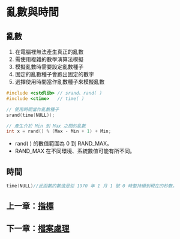 # 亂數與時間

## 亂數

1. 在電腦裡無法產生真正的亂數
2. 需使用複雜的數學演算法模擬
3. 模擬亂數時需要設定亂數種子
4. 固定的亂數種子會跑出固定的數字
5. 選擇使用時間當作亂數種子來模擬亂數

```cpp
#include <cstdlib> // srand、rand( )
#include <ctime>   // time( )

// 使用時間當作亂數種子
srand(time(NULL));

// 產生介於 Min 到 Max 之間的亂數
int x = rand() % (Max - Min + 1) + Min;
```

- rand( ) 的數值範圍為 0 到 RAND_MAX。
- RAND_MAX 在不同環境、系統數值可能有所不同。

## 時間
```cpp
time(NULL)//此函數的數值是從 1970 年 1 月 1 號 0 時整持續到現在的秒數。
```

## 上一章：[指標](https://github.com/xixa3333/C-Plus-Plus-Textbook/blob/main/%E6%8C%87%E6%A8%99.md)
## 下一章：[檔案處理](https://github.com/xixa3333/C-Plus-Plus-Textbook/blob/main/%E6%AA%94%E6%A1%88%E8%99%95%E7%90%86.md)
